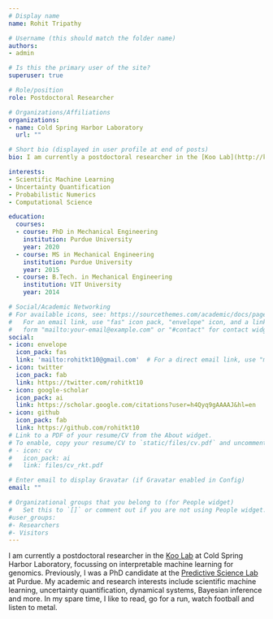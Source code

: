 ```yaml
---
# Display name
name: Rohit Tripathy

# Username (this should match the folder name)
authors:
- admin

# Is this the primary user of the site?
superuser: true

# Role/position
role: Postdoctoral Researcher 

# Organizations/Affiliations
organizations:
- name: Cold Spring Harbor Laboratory
  url: ""

# Short bio (displayed in user profile at end of posts)
bio: I am currently a postdoctoral researcher in the [Koo Lab](http://koolab.cshl.edu/) at Cold Spring Harbor Laboratory, focussing on interpretable machine learning for genomics. Previously, I was a PhD candidate in the School of Mechanical Engineering at Purdue University, working on high-dimensional, multifidelity uncertainty quantification and physics-informed machine learning with [Prof. Ilias Bilionis](https://www.predictivesciencelab.org/). 

interests:
- Scientific Machine Learning 
- Uncertainty Quantification
- Probabilistic Numerics
- Computational Science

education:
  courses:
  - course: PhD in Mechanical Engineering
    institution: Purdue University
    year: 2020 
  - course: MS in Mechanical Engineering
    institution: Purdue University
    year: 2015
  - course: B.Tech. in Mechanical Engineering
    institution: VIT University
    year: 2014

# Social/Academic Networking
# For available icons, see: https://sourcethemes.com/academic/docs/page-builder/#icons
#   For an email link, use "fas" icon pack, "envelope" icon, and a link in the
#   form "mailto:your-email@example.com" or "#contact" for contact widget.
social:
- icon: envelope
  icon_pack: fas
  link: 'mailto:rohitkt10@gmail.com'  # For a direct email link, use "mailto:test@example.org".
- icon: twitter
  icon_pack: fab
  link: https://twitter.com/rohitkt10
- icon: google-scholar
  icon_pack: ai
  link: https://scholar.google.com/citations?user=h4Qyq9gAAAAJ&hl=en
- icon: github
  icon_pack: fab
  link: https://github.com/rohitkt10
# Link to a PDF of your resume/CV from the About widget.
# To enable, copy your resume/CV to `static/files/cv.pdf` and uncomment the lines below.
# - icon: cv
#   icon_pack: ai
#   link: files/cv_rkt.pdf

# Enter email to display Gravatar (if Gravatar enabled in Config)
email: ""

# Organizational groups that you belong to (for People widget)
#   Set this to `[]` or comment out if you are not using People widget.
#user_groups:
#- Researchers
#- Visitors
---
```


I am currently a postdoctoral researcher in the [Koo Lab](http://koolab.cshl.edu/) at Cold Spring Harbor Laboratory, focussing on interpretable machine learning for genomics. Previously, I was a PhD candidate at the [Predictive Science Lab](https://www.predictivesciencelab.org/) at Purdue. My academic and research interests include scientific machine learning, uncertainty quantification, dynamical systems, Bayesian inference and more. In my spare time, I like to read, go for a run, watch football and listen to metal. 